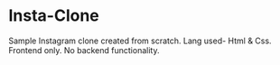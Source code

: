 # Insta-Clone
Sample Instagram clone created from scratch. 
Lang used- Html & Css. 
Frontend only. No backend functionality. 
